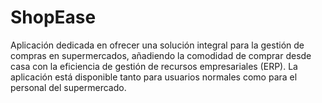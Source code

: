 # ShopEase

Aplicación dedicada en ofrecer una solución integral para la gestión de
compras en supermercados, añadiendo la comodidad de comprar desde casa con
la eficiencia de gestión de recursos empresariales (ERP). La aplicación está
disponible tanto para usuarios normales como para el personal del supermercado.



